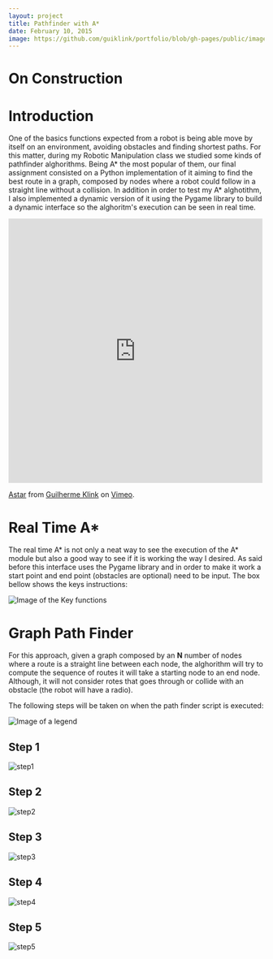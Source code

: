 ```yaml
---
layout: project
title: Pathfinder with A*
date: February 10, 2015
image: https://github.com/guiklink/portfolio/blob/gh-pages/public/images/A_star/logo.png?raw=true
---
```


# On Construction

# Introduction

One of the basics functions expected from a robot is being able move by itself on an environment, avoiding obstacles and finding shortest paths. For this matter, during my Robotic Manipulation class we studied some kinds of pathfinder alghorithms. Being A* the most popular of them, our final assignment consisted on a Python implementation of it aiming to find the best route in a graph, composed by nodes where a robot could follow in a straight line without a collision. In addition in order to test my A* alghotithm, I also implemented a dynamic version of it using the Pygame library to build a dynamic interface so the alghoritm's execution can be seen in real time.  

<iframe src="https://player.vimeo.com/video/137770025" width="500" height="521" frameborder="0" webkitallowfullscreen mozallowfullscreen allowfullscreen></iframe> <p><a href="https://vimeo.com/137770025">Astar</a> from <a href="https://vimeo.com/user43396191">Guilherme Klink</a> on <a href="https://vimeo.com">Vimeo</a>.</p>

# Real Time A*
The real time A* is not only a neat way to see the execution of the A* module but also a good way to see if it is working the way I desired. As said before this interface uses the Pygame library and in order to make it work a start point and end point (obstacles are optional) need to be input. The box bellow shows the keys instructions:

![Image of the Key functions]()

# Graph Path Finder
For this approach, given a graph composed by an **N** number of nodes where a route is a straight line between each node, the alghorithm will try to compute the sequence of routes it will take a starting node to an end node. Although, it will not consider rotes that goes through or collide with an obstacle (the robot will have a radio).

The following steps will be taken on when the path finder script is executed:

![Image of a legend]()

## Step 1
![step1](https://github.com/guiklink/portfolio/blob/gh-pages/public/images/A_star/step1.png?raw=true)

## Step 2
![step2](https://github.com/guiklink/portfolio/blob/gh-pages/public/images/A_star/step2.png?raw=true)

## Step 3
![step3](https://github.com/guiklink/portfolio/blob/gh-pages/public/images/A_star/step3.png?raw=true)

## Step 4
![step4](https://github.com/guiklink/portfolio/blob/gh-pages/public/images/A_star/step4.png?raw=true)

## Step 5
![step5](https://github.com/guiklink/portfolio/blob/gh-pages/public/images/A_star/step5.png?raw=true)

